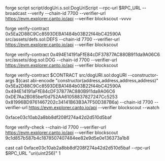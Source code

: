 forge script script/dogUri.s.sol:DogUriScript --rpc-url $RPC_URL --broadcast --verify  --chain-id 7700 --verifier-url https://evm.explorer.canto.io/api --verifier blockscout -vvvv



forge verify-contract 0x5Ea2D88C9Cc8593DEBA1484b03B22f44bC42590A src/assets/defs.sol:DEFS --chain-id 7700 --verifier-url https://evm.explorer.canto.io/api --verifier blockscout

forge verify-contract 0x494E14191aFfE84cDF37877AC880B911da9A06C6 src/assets/dog.sol:DOG --chain-id 7700 --verifier-url https://evm.explorer.canto.io/api --verifier blockscout

forge verify-contract $CONTRACT src/dogURI.sol:dogURI  --constructor-args $(cast abi-encode "constructor(address,address,address,address)" 0x5Ea2D88C9Cc8593DEBA1484b03B22f44bC42590A 0x494E14191aFfE84cDF37877AC880B911da9A06C6 0xDE7Aa2B085bef0d752AA61058837827247Cc5253 0x81996BD9761467202c34141B63B3A7F50D387B6a)  --chain-id 7700 --verifier-url https://evm.explorer.canto.io/api --verifier blockscout --watch

0xface03c10ab2a8bb8df208f274a42d2d510d5baf


forge verify-check --chain-id 7700 --verifier-url https://evm.explorer.canto.io/api --verifier blockscout 9c1d857b587b4c1878507407484ee82e9d5e0e136373a1b8



cast call 0xface03c10ab2a8bb8df208f274a42d2d510d5baf --rpc-url $RPC_URL "uri(uint256)" 1